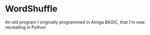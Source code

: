 # WordShuffle
An old program I originally programmed in Amiga BASIC, that I'm now recreating in Python
